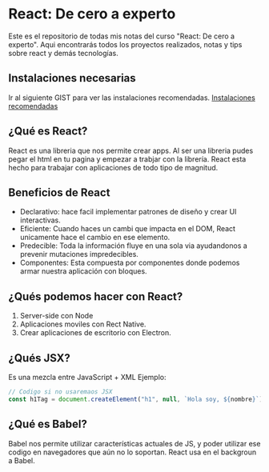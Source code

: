 # React: De cero a experto

Este es el repositorio de todas mis notas del curso "React: De cero a experto". Aqui encontrarás todos los proyectos realizados, notas y tips sobre react y demás tecnologías.

## Instalaciones necesarias

Ir al siguiente GIST para ver las instalaciones recomendadas.
[Instalaciones recomendadas](https://gist.github.com/Klerith/4a4abfd88a88b2d1f16efd95 "Instalaciones recomendadas")

## ¿Qué es React?

React es una libreria que nos permite crear apps. Al ser una libreria pudes pegar el html en tu pagina y empezar a trabjar con la librería.
React esta hecho para trabajar con aplicaciones de todo tipo de magnitud.

## Beneficios de React

- Declarativo: hace facil implementar patrones de diseño y crear UI interactivas.
- Eficiente: Cuando haces un cambi que impacta en el DOM, React unicamente hace el cambio en ese elemento.
- Predecible: Toda la información fluye en una sola via ayudandonos a prevenir mutaciones impredecibles.
- Componentes: Esta compuesta por componentes donde podemos armar nuestra aplicación con bloques.

## ¿Qués podemos hacer con React?

1. Server-side con Node
2. Aplicaciones moviles con Rect Native.
3. Crear aplicaciones de escritorio con Electron.

## ¿Qués JSX?

Es una mezcla entre JavaScript + XML
Ejemplo:

```javascript
// Codigo si no usaremaos JSX
const h1Tag = document.createElement("h1", null, `Hola soy, ${nombre}`);
```

## ¿Qué es Babel?

Babel nos permite utilizar características actuales de JS, y poder utilizar ese codigo en navegadores que aún no lo soportan.
React usa en el backgroun a Babel.

